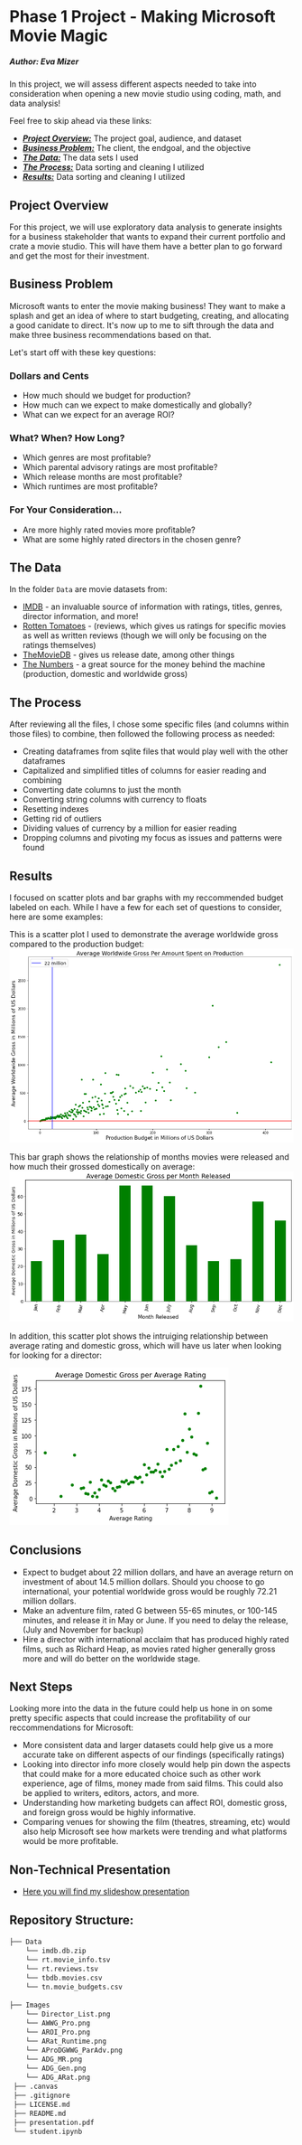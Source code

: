 # Phase 1 Project - Making Microsoft Movie Magic


##### Author: Eva Mizer

In this project, we will assess different aspects needed to take into consideration when opening a new movie studio using coding, math, and data analysis! 

Feel free to skip ahead via these links:

* [***Project Overview:***](#project-overview) The project goal, audience, and dataset
* [***Business Problem:***](#business-problem) The client, the endgoal, and the objective
* [***The Data:***](#the-data) The data sets I used
* [***The Process:***](#the-process) Data sorting and cleaning I utilized
* [***Results:***](#results) Data sorting and cleaning I utilized

## Project Overview

For this project, we will use exploratory data analysis to generate insights for a business stakeholder that wants to expand their current portfolio and crate a movie studio. This will have them have a better plan to go forward and get the most for their investment.

## Business Problem

Microsoft wants to enter the movie making business! They want to make a splash and get an idea of where to start budgeting, creating, and allocating a good canidate to direct. 
It's now up to me to sift through the data and make three business recommendations based on that. 

Let's start off with these key questions:

### Dollars and Cents
* How much should we budget for production?
* How much can we expect to make domestically and globally?
* What can we expect for an average ROI?

### What? When? How Long?
* Which genres are most profitable?
* Which parental advisory ratings are most profitable?
* Which release months are most profitable?
* Which runtimes are most profitable?

### For Your Consideration... 
* Are more highly rated movies more profitable?
* What are some highly rated directors in the chosen genre?

## The Data

In the folder `Data` are movie datasets from:

* [IMDB](https://www.imdb.com/) - an invaluable source of information with ratings, titles, genres, director information, and more!
* [Rotten Tomatoes](https://www.rottentomatoes.com/) - (reviews, which gives us ratings for specific movies as well as written reviews (though we will only be focusing on the ratings themselves)
* [TheMovieDB](https://www.themoviedb.org/) - gives us release date, among other things
* [The Numbers](https://www.the-numbers.com/) -  a great source for the money behind the machine (production, domestic and worldwide gross)


## The Process

After reviewing all the files, I chose some specific files (and columns within those files) to combine, then followed the following process as needed:

* Creating dataframes from sqlite files that would play well with the other dataframes
* Capitalized and simplified titles of columns for easier reading and combining
* Converting date columns to just the month
* Converting string columns with currency to floats
* Resetting indexes
* Getting rid of outliers
* Dividing values of currency by a million for easier reading
* Dropping columns and pivoting my focus as issues and patterns were found

## Results

I focused on scatter plots and bar graphs with my reccommended budget labeled on each. While I have a few for each set of questions to consider, here are some examples: 

This is a scatter plot I used to demonstrate the average worldwide gross compared to the production budget:
![alt text](https://github.com/evamizer/phase-1-project/blob/master/Images/AWWG_Pro.png)

This bar graph shows the relationship of months movies were released and how much their grossed domestically on average:
![alt text](https://github.com/evamizer/phase-1-project/blob/master/Images/ADG_MR.png)

In addition, this scatter plot shows the intruiging relationship between average rating and domestic gross, which will have us later when looking for looking for a director:

![alt text](https://github.com/evamizer/phase-1-project/blob/master/Images/ADG_ARat.png)


## Conclusions
* Expect to budget about 22 million dollars, and have an average return on investment of about 14.5 million dollars. Should you choose to go international, your potential  worldwide gross would be roughly 72.21 million dollars.
* Make an adventure film, rated G between 55-65 minutes, or 100-145 minutes, and release it in May or June. If you need to delay the release, (July and November for backup)
* Hire a director with international acclaim that has produced highly rated films, such as Richard Heap, as movies rated higher generally gross more and will do better on the worldwide stage.

## Next Steps

Looking more into the data in the future could help us hone in on some pretty specific aspects that could increase the profitability of our reccommendations for Microsoft:

* More consistent data and larger datasets could help give us a more accurate take on different aspects of our findings (specifically ratings)
* Looking into director info more closely would help pin down the aspects that could make for a more educated choice such as other work experience, age of films, money made from said films. This could also be applied to writers, editors, actors, and more.
* Understanding how marketing budgets can affect ROI, domestic gross, and foreign gross would be highly informative. 
* Comparing venues for showing the film (theatres, streaming, etc) would also help Microsoft see how markets were trending and what platforms would be more profitable. 



## Non-Technical Presentation
* [Here you will find my slideshow presentation](https://github.com/evamizer/phase-1-project/blob/master/presentation.pdf)

## Repository Structure:

    ├── Data
        └── imdb.db.zip
        └── rt.movie_info.tsv
        └── rt.reviews.tsv
        └── tbdb.movies.csv
        └── tn.movie_budgets.csv

    ├── Images
        └── Director_List.png
        └── AWWG_Pro.png
        └── AROI_Pro.png
        └── ARat_Runtime.png
        └── AProDGWWG_ParAdv.png
        └── ADG_MR.png
        └── ADG_Gen.png
        └── ADG_ARat.png
     ├── .canvas
     ├── .gitignore
     ├── LICENSE.md
     ├── README.md
     ├── presentation.pdf
     └── student.ipynb
